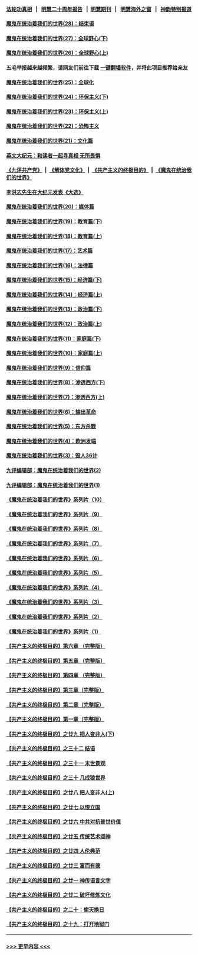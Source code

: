 #### [法轮功真相](https://github.com/gfw-breaker/truth/blob/master/README.md?t=0) &nbsp;&nbsp;|&nbsp;&nbsp; [明慧二十周年报告](https://github.com/gfw-breaker/mh-reports/blob/master/README.md?t=0) &nbsp;&nbsp;|&nbsp;&nbsp;[明慧期刊](https://github.com/gfw-breaker/mh-qikan) &nbsp;&nbsp;|&nbsp;&nbsp; [明慧海外之窗](https://github.com/gfw-breaker/mh-news/blob/master/README.md?t=0) &nbsp;&nbsp;|&nbsp;&nbsp; [神韵特别报道](https://github.com/gfw-breaker/mh-news/blob/master/shenyun.md?t=0)
#### [魔鬼在统治着我们的世界(28)：结束语](../pages/nsc422/n10936246.md?t=06150901) 
#### [魔鬼在统治着我们的世界(27)：全球野心(下)](../pages/nsc422/n10928319.md?t=06150901) 
#### [魔鬼在统治着我们的世界(26)：全球野心(上)](../pages/nsc422/n10900318.md?t=06150901) 
#### 五毛举报越来越频繁，请网友们前往下载 [一键翻墙软件](https://github.com/gfw-breaker/ssr-accounts)，并将此项目推荐给亲友
#### [魔鬼在统治着我们的世界(25)：全球化](../pages/nsc422/n10788205.md?t=06150901) 
#### [魔鬼在统治着我们的世界(24)：环保主义(下)](../pages/nsc422/n10695307.md?t=06150901) 
#### [魔鬼在统治着我们的世界(23)：环保主义(上)](../pages/nsc422/n10688613.md?t=06150901) 
#### [魔鬼在统治着我们的世界(22)：恐怖主义](../pages/nsc422/n10614727.md?t=06150901) 
#### [魔鬼在统治着我们的世界(21)：文化篇](../pages/nsc422/n10597706.md?t=06150901) 
#### [英文大纪元：和读者一起寻真相 无所畏惧](../pages/nsc422/n12542027.md?t=06150901) 
#### [《九评共产党》](https://github.com/begood0513/9ping.md/blob/master/README.md) &nbsp;|&nbsp; [《解体党文化》](../../../../jtdwh.md/blob/master/README.md)  &nbsp;|&nbsp; [《共产主义的终极目的》](../../../../gczydzjmd.md/blob/master/README.md) &nbsp;|&nbsp; [《魔鬼在统治我们的世界》](../../../../mgztzwmdsj.md/blob/master/README.md) 
#### [李洪志先生在大纪元发表《大选》](../pages/nsc422/n12534746.md?t=06150901) 
#### [魔鬼在统治着我们的世界(20)：媒体篇](../pages/nsc422/n10586579.md?t=06150901) 
#### [魔鬼在统治着我们的世界(19)：教育篇(下)](../pages/nsc422/n10564808.md?t=06150901) 
#### [魔鬼在统治着我们的世界(18)：教育篇(上)](../pages/nsc422/n10526970.md?t=06150901) 
#### [魔鬼在统治着我们的世界(17)：艺术篇](../pages/nsc422/n10499093.md?t=06150901) 
#### [魔鬼在统治着我们的世界(16)：法律篇](../pages/nsc422/n10485969.md?t=06150901) 
#### [魔鬼在统治着我们的世界(15)：经济篇(下)](../pages/nsc422/n10469975.md?t=06150901) 
#### [魔鬼在统治着我们的世界(14)：经济篇(上)](../pages/nsc422/n10457370.md?t=06150901) 
#### [魔鬼在统治着我们的世界(13)：政治篇(下)](../pages/nsc422/n10448270.md?t=06150901) 
#### [魔鬼在统治着我们的世界(12)：政治篇(上)](../pages/nsc422/n10444576.md?t=06150901) 
#### [魔鬼在统治着我们的世界(11)：家庭篇(下)](../pages/nsc422/n10440961.md?t=06150901) 
#### [魔鬼在统治着我们的世界(10)：家庭篇(上)](../pages/nsc422/n10435448.md?t=06150901) 
#### [魔鬼在统治着我们的世界(9)：信仰篇](../pages/nsc422/n10432159.md?t=06150901) 
#### [魔鬼在统治着我们的世界(8)：渗透西方(下)](../pages/nsc422/n10429603.md?t=06150901) 
#### [魔鬼在统治着我们的世界(7)：渗透西方(上)](../pages/nsc422/n10426013.md?t=06150901) 
#### [魔鬼在统治着我们的世界(6)：输出革命](../pages/nsc422/n10421536.md?t=06150901) 
#### [魔鬼在统治着我们的世界(5)：东方杀戮](../pages/nsc422/n10417707.md?t=06150901) 
#### [魔鬼在统治着我们的世界(4)：欧洲发端](../pages/nsc422/n10414890.md?t=06150901) 
#### [魔鬼在统治着我们的世界(3)：毁人36计](../pages/nsc422/n10411583.md?t=06150901) 
#### [九评编辑部：魔鬼在统治着我们的世界(2)](../pages/nsc422/n10410036.md?t=06150901) 
#### [九评编辑部：魔鬼在统治着我们的世界(1)](../pages/nsc422/n10406825.md?t=06150901) 
#### [《魔鬼在统治着我们的世界》系列片（10）](../pages/nsc422/n12292670.md?t=06150901) 
#### [《魔鬼在统治着我们的世界》系列片（9）](../pages/nsc422/n12290859.md?t=06150901) 
#### [《魔鬼在统治着我们的世界》系列片（8）](../pages/nsc422/n12287445.md?t=06150901) 
#### [《魔鬼在统治着我们的世界》系列片（7）](../pages/nsc422/n12283425.md?t=06150901) 
#### [《魔鬼在统治着我们的世界》系列片（6）](../pages/nsc422/n12282314.md?t=06150901) 
#### [《魔鬼在统治着我们的世界》系列片（5）](../pages/nsc422/n12281419.md?t=06150901) 
#### [《魔鬼在统治着我们的世界》系列片（4）](../pages/nsc422/n12274024.md?t=06150901) 
#### [《魔鬼在统治着我们的世界》系列片（3）](../pages/nsc422/n12271322.md?t=06150901) 
#### [《魔鬼在统治着我们的世界》系列片（2）](../pages/nsc422/n12269049.md?t=06150901) 
#### [《魔鬼在统治着我们的世界》系列片（1）](../pages/nsc422/n12267575.md?t=06150901) 
#### [【共产主义的终极目的】第六章 （完整版）](../pages/nsc422/n11428913.md?t=06150901) 
#### [【共产主义的终极目的】第五章 （完整版）](../pages/nsc422/n11428912.md?t=06150901) 
#### [【共产主义的终极目的】第四章 （完整版）](../pages/nsc422/n11428907.md?t=06150901) 
#### [【共产主义的终极目的】第三章（完整版）](../pages/nsc422/n11428848.md?t=06150901) 
#### [【共产主义的终极目的】第二章（完整版）](../pages/nsc422/n11428831.md?t=06150901) 
#### [【共产主义的终极目的】第一章（完整版）](../pages/nsc422/n11417651.md?t=06150901) 
#### [【共产主义的终极目的】之廿九 把人变非人(下)](../pages/nsc422/n11344140.md?t=06150901) 
#### [【共产主义的终极目的】之三十二 结语](../pages/nsc422/n11360535.md?t=06150901) 
#### [【共产主义的终极目的】之三十一 末世景观](../pages/nsc422/n11351129.md?t=06150901) 
#### [【共产主义的终极目的】之三十 几成狼世界](../pages/nsc422/n11348280.md?t=06150901) 
#### [【共产主义的终极目的】之廿八 把人变非人(上)](../pages/nsc422/n11340492.md?t=06150901) 
#### [【共产主义的终极目的】之廿七 以恨立国](../pages/nsc422/n11336944.md?t=06150901) 
#### [【共产主义的终极目的】之廿六 中共对抗普世价值](../pages/nsc422/n11324785.md?t=06150901) 
#### [【共产主义的终极目的】之廿五 传统艺术颂神](../pages/nsc422/n11296396.md?t=06150901) 
#### [【共产主义的终极目的】之廿四 人伦典范](../pages/nsc422/n11296397.md?t=06150901) 
#### [【共产主义的终极目的】之廿三 富而有德](../pages/nsc422/n11283598.md?t=06150901) 
#### [【共产主义的终极目的】之廿一 神传语言文字](../pages/nsc422/n11263265.md?t=06150901) 
#### [【共产主义的终极目的】之廿二 破坏修炼文化](../pages/nsc422/n11245728.md?t=06150901) 
#### [【共产主义的终极目的】之二十：偷天换日](../pages/nsc422/n11238846.md?t=06150901) 
#### [【共产主义的终极目的】之十九：打开地狱门](../pages/nsc422/n11206376.md?t=06150901) 

----
#### [ >>> 更早内容 <<< ](../indexes/nsc422-earlier.md)
